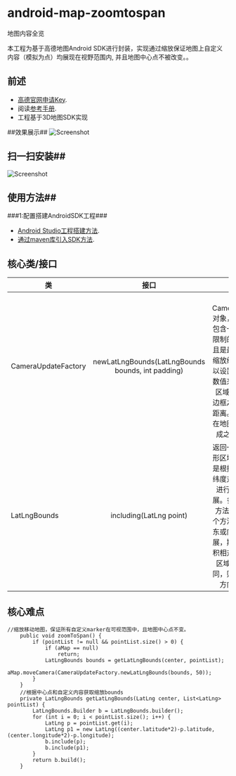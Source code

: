 # android-map-zoomtospan
地图内容全览

本工程为基于高德地图Android SDK进行封装，实现通过缩放保证地图上自定义内容（模拟为点）均展现在视野范围内, 并且地图中心点不被改变。。
## 前述 ##
- [高德官网申请Key](http://lbs.amap.com/dev/#/).
- 阅读[参考手册](http://a.amap.com/lbs/static/unzip/Android_Map_Doc/index.html).
- 工程基于3D地图SDK实现

##效果展示##
![Screenshot]( https://github.com/amap-demo/android-map-zoomtospan/raw/master/apk/Screenshot.jpg )

## 扫一扫安装##
![Screenshot]( https://github.com/amap-demo/android-map-zoomtospan/raw/master/apk/1480320135.png )

## 使用方法##
###1:配置搭建AndroidSDK工程###
- [Android Studio工程搭建方法](http://lbs.amap.com/api/android-sdk/guide/creat-project/android-studio-creat-project/#add-jars).
- [通过maven库引入SDK方法](http://lbsbbs.amap.com/forum.php?mod=viewthread&tid=18786).

## 核心类/接口 ##
| 类    | 接口  | 说明   |
| -----|:-----:|:-----:|
| CameraUpdateFactory | newLatLngBounds(LatLngBounds bounds, int padding) | 返回CameraUpdate对象，这个对象包含一个经纬度限制的区域，并且是最大可能的缩放级别。你可以设置一个边距数值来控制插入区域与view的边框之间的空白距离。方法必须在地图初始化完成之后使用。 |
| LatLngBounds | 	including(LatLng point) | 返回一个新的矩形区域。新区域是根据传入的经纬度对原有区域进行最小的扩展。多次调用此方法即可。 这个方法将选择向东或向西方向扩展，期间扩展面积相对较小一个区域。如果相同，则优先向东方向扩展。 |

## 核心难点 ##
```
//缩放移动地图，保证所有自定义marker在可视范围中，且地图中心点不变。
    public void zoomToSpan() {
        if (pointList != null && pointList.size() > 0) {
            if (aMap == null)
                return;
            LatLngBounds bounds = getLatLngBounds(center, pointList);
            aMap.moveCamera(CameraUpdateFactory.newLatLngBounds(bounds, 50));
        }
    }
    //根据中心点和自定义内容获取缩放bounds
    private LatLngBounds getLatLngBounds(LatLng center, List<LatLng> pointList) {
        LatLngBounds.Builder b = LatLngBounds.builder();
        for (int i = 0; i < pointList.size(); i++) {
            LatLng p = pointList.get(i);
            LatLng p1 = new LatLng((center.latitude*2)-p.latitude, (center.longitude*2)-p.longitude);
            b.include(p);
            b.include(p1);
        }
        return b.build();
    }
```
